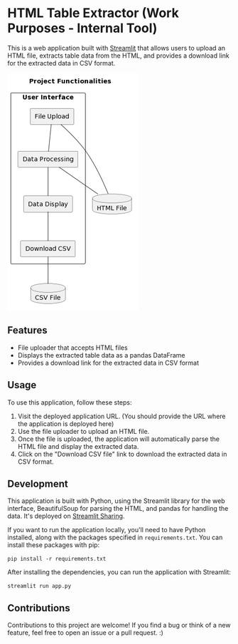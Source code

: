 
# HTML Table Extractor (Work Purposes - Internal Tool)

This is a web application built with [Streamlit](https://streamlit.io) that allows users to upload an HTML file, extracts table data from the HTML, and provides a download link for the extracted data in CSV format.

![image](plantUML-diagram.png)

## Features

- File uploader that accepts HTML files
- Displays the extracted table data as a pandas DataFrame
- Provides a download link for the extracted data in CSV format

## Usage

To use this application, follow these steps:

1. Visit the deployed application URL. (You should provide the URL where the application is deployed here)
2. Use the file uploader to upload an HTML file.
3. Once the file is uploaded, the application will automatically parse the HTML file and display the extracted data.
4. Click on the "Download CSV file" link to download the extracted data in CSV format.

## Development

This application is built with Python, using the Streamlit library for the web interface, BeautifulSoup for parsing the HTML, and pandas for handling the data. It's deployed on [Streamlit Sharing](https://streamlit.io/sharing).

If you want to run the application locally, you'll need to have Python installed, along with the packages specified in `requirements.txt`. You can install these packages with pip:

```
pip install -r requirements.txt
```

After installing the dependencies, you can run the application with Streamlit:

```
streamlit run app.py
```

## Contributions

Contributions to this project are welcome! If you find a bug or think of a new feature, feel free to open an issue or a pull request. :)
